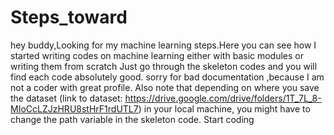 # Steps_toward
hey buddy,Looking for my machine learning steps.Here you can see how I started writing codes on machine learning either with basic modules or writing them from scratch
Just go through the skeleton codes and you will find each code absolutely good.
sorry for bad documentation ,because I am not a coder with great profile.
Also note that depending on where you save the dataset (link to dataset: https://drive.google.com/drive/folders/1T_7L_8-MIoCcLZJzHRU8stHrF1rdUTL7) in your local machine, you might have to change the path variable in the skeleton code.
Start coding
